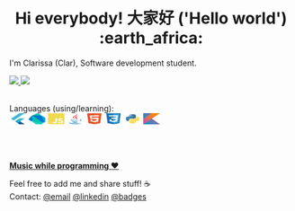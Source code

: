 <center><b><h1>  
    Hi everybody! 大家好 ('Hello world') :earth_africa: </h1> </b></center>

I'm Clarissa (Clar), Software development student.





<div>
  <a href="https://github.com/clarcolaco">
  <img height="180em" src="https://github-readme-stats.vercel.app/api?username=clarcolaco&show_icons=true&theme=dracula&include_all_commits=true&count_private=true"/>
  <img height="180em" src="https://github-readme-stats.vercel.app/api/top-langs/?username=clarcolaco&layout=compact&langs_count=7&theme=dracula"/> </a>
</div>
<div><br>
  
   Languages (using/learning): <br>
  <img alt="Flutter" height="20" width="30" src="https://raw.githubusercontent.com/devicons/devicon/master/icons/flutter/flutter-original.svg">
  <img alt="Dart" height="20" width="30" src="https://raw.githubusercontent.com/devicons/devicon/master/icons/dart/dart-original.svg">
  <img alt="JS" height="20" width="30" src="https://raw.githubusercontent.com/devicons/devicon/master/icons/javascript/javascript-plain.svg">
  <img alt="Java" height="20" width="30" src="https://raw.githubusercontent.com/devicons/devicon/master/icons/java/java-original.svg">
  <img alt="HTML" height="20" width="30" src="https://raw.githubusercontent.com/devicons/devicon/master/icons/html5/html5-original.svg">
  <img alt="CSS" height="20" width="30" src="https://raw.githubusercontent.com/devicons/devicon/master/icons/css3/css3-original.svg">
  <img alt="Python" height="20" width="30" src="https://raw.githubusercontent.com/devicons/devicon/master/icons/python/python-original.svg">
  <img alt="Kotlin" height="20" width="30" src="https://raw.githubusercontent.com/devicons/devicon/master/icons/kotlin/kotlin-original.svg">       
  
      
<br><br>
</div>


<div> 
    <p><b><a href="https://widget.deezer.com/widget/dark/playlist/7087636144" target="_blank">Music while programming ♥</b></a></p>
    


</div>
<div> 
    
  
Feel free to add me and share stuff! :coffee:<br>
Contact:  <a href = "mailto:clarissa.colaco@hotmail.com">@email</a>   <a href="https://www.linkedin.com/in/clarissa-colaco-ramos" target="_blank">@linkedin</a> <a href="https://googlesolutions.qwiklabs.com/public_profiles/b3d90fd1-7ad4-4a1a-939f-e87fbdcb89a2" target="_blank"> @badges</a>


  
</div>

